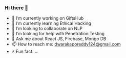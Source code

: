 ### Hi there 👋


- 🔭 I’m currently working on GiftsHub
- 🌱 I’m currently learning Ethical Hacking
- 👯 I’m looking to collaborate on NLP
- 🤔 I’m looking for help with Penetration Testing
- 💬 Ask me about React JS, Firebase, Mongo DB
- 📫 How to reach me: dwarakaporeddy124@gmail.com
- ⚡ Fun fact: ...

